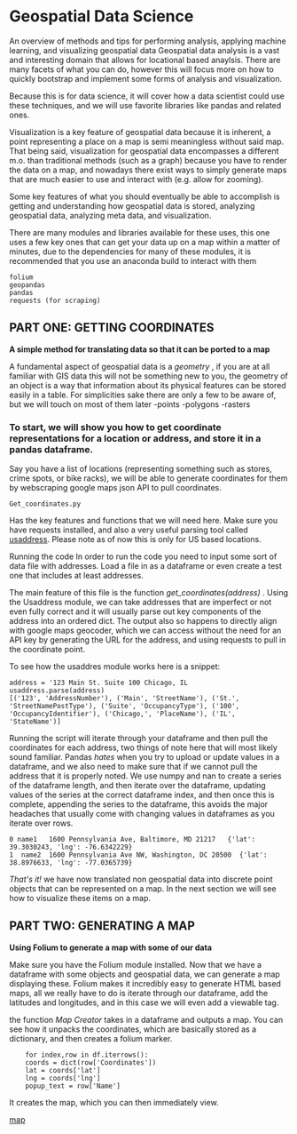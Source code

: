 # Geospatial Data Science
An overview of methods and tips for performing analysis, applying machine learning, and visualizing geospatial data
Geospatial data analysis is a vast and interesting domain that allows for locational based anaylsis.  There are many facets of what you can do, however this will focus more on how to quickly bootstrap and implement some forms of analysis and visualization.

Because this is for data science, it will cover how a data scientist could use these techniques, and we will use favorite libraries like pandas and related ones. 

Visualization is a key feature of geospatial data because it is inherent, a point representing a place on a map is semi meaningless without said map.  That being said, visualization for geospatial data encompasses a different m.o. than traditional methods (such as a graph) because you have to render the data on a map, and nowadays there exist ways to simply generate maps that are much easier to use and interact with (e.g. allow for zooming).
 
Some key features of what you should eventually be able to accomplish is getting and understanding how geospatial data is stored, analyzing geospatial data, analyzing meta data, and visualization.  

There are many modules and libraries available for these uses, this one uses a few key ones that can get your data up on a map within a matter of minutes, due to the dependencies for many of these modules, it is recommended that you use an anaconda build to interact with them

    folium
    geopandas
    pandas
    requests (for scraping)
    
    
## PART ONE: GETTING COORDINATES
**A simple method for translating data so that it can be ported to a map**

A fundamental aspect of geospatial data is a *geometry* , if you are at all familiar with GIS data this will not be something new to you, the geometry of an object is a way that information about its physical features can be stored easily in a table.  For simplicities sake there are only a few to be aware of, but we will touch on most of them later
-points
-polygons
-rasters

### To start, we will show you how to get coordinate representations for a location or address, and store it in a pandas dataframe. 

Say you have a list of locations (representing something such as stores, crime spots, or bike racks),  we will be able to generate coordinates for them by webscraping google maps json API to pull coordinates.



    Get_coordinates.py
Has the key features and functions that we will need here. Make sure you have requests installed, and also a very useful parsing tool called [usaddress](https://github.com/datamade/usaddress).  Please note as of now this is only for US based locations.

Running the code
In order to run the code you need to input some sort of data file with addresses.  Load a file in as a dataframe or even create a test one that includes at least addresses.  

The main feature of this file is the function *get_coordinates(address)* .  Using the Usaddress module, we can take addresses that are imperfect or not even fully correct and it will usually parse out key components of the address into an ordered dict. The output also so happens to directly align with google maps geocoder, which we can access without the need for an API key by generating the URL for the address, and using requests to pull in the coordinate point.  

To see how the usaddres module works here is a snippet:

    address = '123 Main St. Suite 100 Chicago, IL
    usaddress.parse(address)
    [('123', 'AddressNumber'), ('Main', 'StreetName'), ('St.', 'StreetNamePostType'), ('Suite', 'OccupancyType'), ('100', 'OccupancyIdentifier'), ('Chicago,', 'PlaceName'), ('IL', 'StateName')]
   
    
Running the script will iterate through your dataframe and then pull the coordinates for each address, two things of note here that will most likely sound familiar.  Pandas *hates* when you try to upload or update values in a dataframe, and we also need to make sure that if we cannot pull the address that it is properly noted.  We use numpy and nan to create a series of the dataframe length, and then iterate over the dataframe, updating values of the series at the correct dataframe index, and then once this is complete, appending the series to the dataframe, this avoids the major headaches that usually come with changing values in dataframes as you iterate over rows. 

    0 name1   1600 Pennsylvania Ave, Baltimore, MD 21217   {'lat': 39.3030243, 'lng': -76.6342229}   
    1  name2  1600 Pennsylvania Ave NW, Washington, DC 20500  {'lat': 38.8976633, 'lng': -77.0365739}


*That's it!* we have now translated non geospatial data into discrete point objects that can be represented on a map.  In the next section we will see how to visualize these items on a map.

## PART TWO: GENERATING A MAP
**Using Folium to generate a map with some of our data**

Make sure you have the Folium module installed. Now that we have a dataframe with some objects and geospatial data, we can generate a map displaying these.  Folium makes it incredibly easy to generate HTML based maps, all we really have to do is iterate through our dataframe, add the latitudes and longitudes, and in this case we will even add a viewable tag. 

the function *Map Creator* takes in a dataframe and outputs a map.  You can see how it unpacks the coordinates, which are basically stored as a dictionary, and then creates a folium marker.
        
        for index,row in df.iterrows():
        coords = dict(row['Coordinates'])
        lat = coords['lat']
        lng = coords['lng']
        popup_text = row['Name']
      
It creates the map, which you can then immediately view.

[map](index.html)

